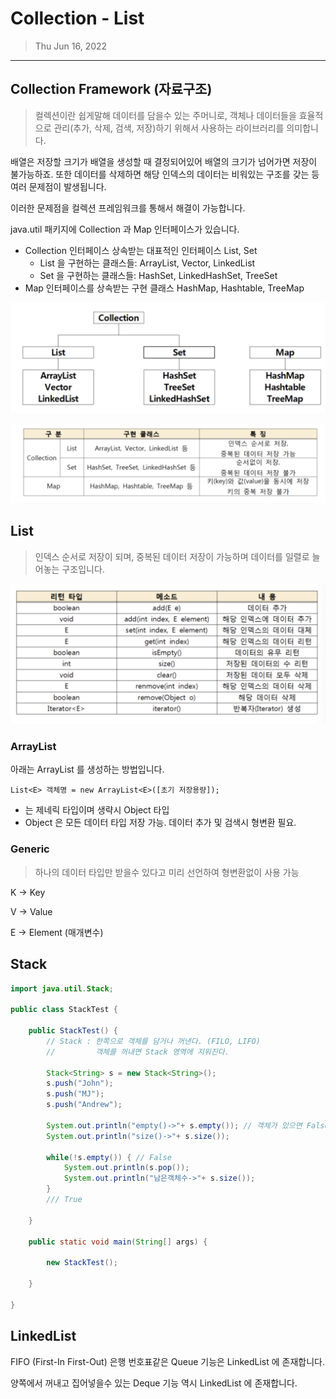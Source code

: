 # Collection - List

> Thu Jun 16, 2022

---



## Collection Framework (자료구조)

> 컬렉션이란 쉽게말해 데이터를 담을수 있는 주머니로, 객체나 데이터들을 효율적으로 관리(추가, 삭제, 검색, 저장)하기 위해서 사용하는 라이브러리를 의미합니다.



배열은 저장할 크기가 배열을 생성할 때 결정되어있어 배열의 크기가 넘어가면 저장이 불가능하죠. 또한 데이터를 삭제하면 해당 인덱스의 데이터는 비워있는 구조를 갖는 등 여러 문제점이 발생됩니다.

이러한 문제점을 컬렉션 프레임워크를 통해서 해결이 가능합니다.

java.util 패키지에 Collection 과 Map 인터페이스가 있습니다.

- Collection 인터페이스 상속받는 대표적인 인터페이스 List, Set
  - List 을 구현하는 클래스들: ArrayList, Vector, LinkedList
  - Set 을 구현하는 클래스들: HashSet, LinkedHashSet, TreeSet
- Map 인터페이스를 상속받는 구현 클래스 HashMap, Hashtable, TreeMap



![image-20220616132618417](java_collection_framework.assets/image-20220616132618417.png)

![image-20220616195247399](java_collection_framework.assets/image-20220616195247399.png)



## List

> 인덱스 순서로 저장이 되며, 중복된 데이터 저장이 가능하며 데이터를 일렬로 늘어놓는 구조입니다.

![image-20220616195652024](java_collection_framework.assets/image-20220616195652024.png)

### ArrayList

아래는 ArrayList 를 생성하는 방법입니다.

`List<E> 객체명 = new ArrayList<E>([초기 저장용량]);`

* <E> 는 제네릭 타입이며 생략시 Object 타입
* Object 은 모든 데이터 타입 저장 가능. 데이터 추가 및 검색시 형변환 필요.



### Generic

> 하나의 데이터 타입만 받을수 있다고 미리 선언하여 형변환없이 사용 가능

K -> Key

V -> Value

E -> Element (매개변수)





## Stack

```java
import java.util.Stack;

public class StackTest {

	public StackTest() {
		// Stack : 한쪽으로 객체를 담거나 꺼낸다. (FILO, LIFO)
		//		   객체를 꺼내면 Stack 영역에 지워진다. 
		
		Stack<String> s = new Stack<String>();
		s.push("John");
		s.push("MJ");
		s.push("Andrew");
		
		System.out.println("empty()->"+ s.empty()); // 객체가 있으면 False, 없으면 True
		System.out.println("size()->"+ s.size()); 
		
		while(!s.empty()) { // False
			System.out.println(s.pop());
			System.out.println("남은객체수->"+ s.size());
		}
		/// True

	}

	public static void main(String[] args) {
		
		new StackTest();

	}

}
```



## LinkedList

FIFO (First-In First-Out) 은행 번호표같은 Queue 기능은 LinkedList 에 존재합니다.

양쪽에서 꺼내고 집어넣을수 있는 Deque 기능 역시 LinkedList 에 존재합니다.

